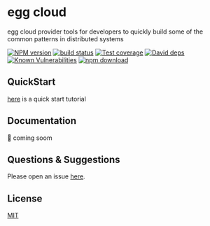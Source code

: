 # egg cloud

egg cloud provider tools for developers to quickly build some of the common patterns in distributed systems

[![NPM version][npm-image]][npm-url]
[![build status][travis-image]][travis-url]
[![Test coverage][codecov-image]][codecov-url]
[![David deps][david-image]][david-url]
[![Known Vulnerabilities][snyk-image]][snyk-url]
[![npm download][download-image]][download-url]

[npm-image]: https://img.shields.io/npm/v/egg-cloud.svg?style=flat-square
[npm-url]: https://npmjs.org/package/egg-cloud
[travis-image]: https://img.shields.io/travis/eggjs/egg-cloud.svg?style=flat-square
[travis-url]: https://travis-ci.org/eggjs/egg-cloud
[codecov-image]: https://codecov.io/gh/eggjs/egg-cloud/branch/master/graph/badge.svg
[codecov-url]: https://codecov.io/gh/eggjs/egg-cloud
[david-image]: https://img.shields.io/david/eggjs/egg-cloud.svg?style=flat-square
[david-url]: https://david-dm.org/eggjs/egg-cloud
[snyk-image]: https://snyk.io/test/npm/egg-cloud/badge.svg?style=flat-square
[snyk-url]: https://snyk.io/test/npm/egg-cloud
[download-image]: https://img.shields.io/npm/dm/egg-cloud.svg?style=flat-square
[download-url]: https://npmjs.org/package/egg-cloud

## QuickStart

[here](https://www.katacoda.com/gxcsoccer/scenarios/all-in-one) is a quick start tutorial

## Documentation

:construction: coming soom

## Questions & Suggestions

Please open an issue [here](https://github.com/eggjs/egg/issues).

## License

[MIT](https://github.com/eggjs/egg-cloud/blob/master/LICENSE)
